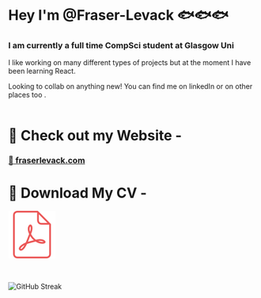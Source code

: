 # Hey I'm @Fraser-Levack 🐟🐟🐟

### I am currently a full time CompSci student at Glasgow Uni

I like working on many different types of projects but at the moment I have been learning React. 

Looking to collab on anything new! You can find me on linkedIn or on other places too .
</br></br>

# 🌊 Check out my Website -

### [🔗 fraserlevack.com](https://fraserlevack.com/)

# 🦈 Download My CV -

[![Download PDF](./pdf.svg)](./Fraser_W_Levack_CV_2025.pdf)

<br>

![GitHub Streak](https://github-readme-streak-stats.herokuapp.com/?user=Fraser-Levack&theme=dark)

<!---
Fraser-Levack/Fraser-Levack is a ✨ special ✨ repository because its `README.md` (this file) appears on your GitHub profile.
You can click the Preview link to take a look at your changes.
--->
